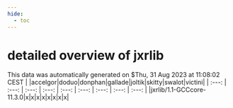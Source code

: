```yaml
---
hide:
  - toc
---
```


detailed overview of jxrlib
===========================


This data was automatically generated on $Thu, 31 Aug 2023 at 11:08:02 CEST
| |accelgor|doduo|donphan|gallade|joltik|skitty|swalot|victini|
| :---: | :---: | :---: | :---: | :---: | :---: | :---: | :---: | :---: |
|jxrlib/1.1-GCCcore-11.3.0|x|x|x|x|x|x|x|x|
